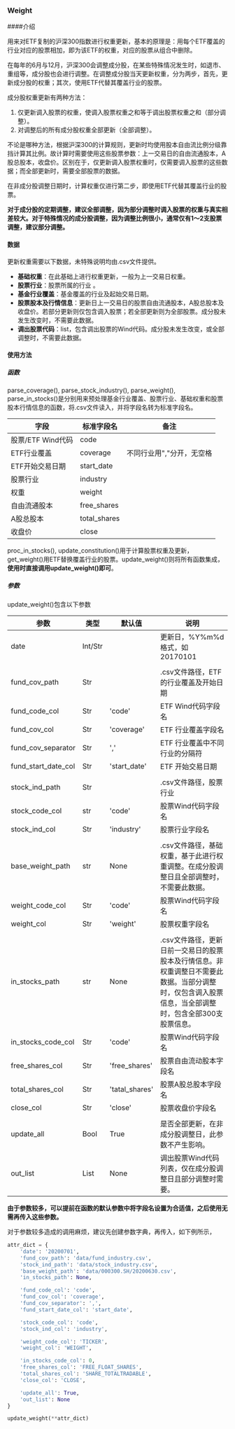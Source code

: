 ### Weight

####介绍

用来对ETF复制的沪深300指数进行权重更新，基本的原理是：用每个ETF覆盖的行业对应的股票相加，即为该ETF的权重，对应的股票从组合中删除。

在每年的6月与12月，沪深300会调整成分股，在某些特殊情况发生时，如退市、重组等，成分股也会进行调整。在调整成分股当天更新权重，分为两步，首先，更新成分股的权重；其次，使用ETF代替其覆盖行业的股票。

成分股权重更新有两种方法：

1. 仅更新调入股票的权重，使调入股票权重之和等于调出股票权重之和（部分调整）。
2. 对调整后的所有成分股权重全部更新（全部调整）。

不论是哪种方法，根据沪深300的计算规则，更新时均使用股本自由流比例分级靠挡计算其比例。故计算时需要使用这些股票参数：上一交易日的自由流通股本，A股总股本，收盘价。区别在于，仅更新调入股票权重时，仅需要调入股票的这些数据；而全部更新时，需要全部股票的数据。

在非成分股调整日期时，计算权重仅进行第二步，即使用ETF代替其覆盖行业的股票。

**对于成分股的定期调整，建议全部调整，因为部分调整时调入股票的权重与真实相差较大。对于特殊情况的成分股调整，因为调整比例很小，通常仅有1～2支股票调整，建议部分调整。**



#### 数据

更新权重需要以下数据，未特殊说明均由.csv文件提供。

* **基础权重**：在此基础上进行权重更新，一般为上一交易日权重。
* **股票行业**：股票所属的行业 。
* **基金行业覆盖**：基金覆盖的行业及起始交易日期。
* **股票股本及行情信息**：更新日上一交易日的股票自由流通股本，A股总股本及收盘价。若部分更新则仅包含调入股票；若全部更新则为全部股票。成分股未发生改变时，不需要此数据。
* **调出股票代码**：list，包含调出股票的Wind代码。成分股未发生改变，或全部调整时，不需要此数据。



#### 使用方法

##### 函数

$\text{parse_coverage(), parse_stock_industry(), parse_weight(), parse_in_stocks()}$是分别用来预处理基金行业覆盖、股票行业、基础权重和股票股本行情信息的函数，将.csv文件读入，并将字段名转为标准字段名。

| 字段              | 标准字段名   | 备注                      |
| ----------------- | ------------ | ------------------------- |
| 股票/ETF Wind代码 | code         |                           |
| ETF行业覆盖       | coverage     | 不同行业用","分开，无空格 |
| ETF开始交易日期   | start_date   |                           |
| 股票行业          | industry     |                           |
| 权重              | weight       |                           |
| 自由流通股本      | free_shares  |                           |
| A股总股本         | total_shares |                           |
| 收盘价            | close        |                           |

$\text{proc_in_stocks(), update_constitution()}$用于计算股票权重及更新，$\text{get_weight()}$用ETF替换覆盖行业的股票。$\text{update_weight()}$则将所有函数集成，**使用时直接调用$\text{update_weight()}$即可**。

##### 参数

$\text{update_weight()}$包含以下参数

| 参数                | 类型    | 默认值         | 说明                                                         |
| ------------------- | ------- | -------------- | ------------------------------------------------------------ |
| date                | Int/Str |                | 更新日，%Y%m%d格式，如20170101                               |
|                     |         |                |                                                              |
| fund_cov_path       | Str     |                | .csv文件路径，ETF的行业覆盖及开始日期                        |
| fund_code_col       | Str     | 'code'         | ETF Wind代码字段名                                           |
| fund_cov_col        | Str     | 'coverage'     | ETF 行业覆盖字段名                                           |
| fund_cov_separator  | Str     | ','            | ETF 行业覆盖中不同行业的分隔符                               |
| fund_start_date_col | Str     | 'start_date'   | ETF 开始交易日期                                             |
|                     |         |                |                                                              |
| stock_ind_path      | Str     |                | .csv文件路径，股票行业                                       |
| stock_code_col      | str     | 'code'         | 股票Wind代码字段名                                           |
| stock_ind_col       | Str     | 'industry'     | 股票行业字段名                                               |
|                     |         |                |                                                              |
| base_weight_path    | str     | None           | .csv文件路径，基础权重，基于此进行权重调整。在成分股调整日且全部调整时，不需要此数据。 |
| weight_code_col     | Str     | 'code'         | 股票Wind代码字段名                                           |
| weight_col          | Str     | 'weight'       | 股票权重字段名                                               |
|                     |         |                |                                                              |
| in_stocks_path      | str     | None           | .csv文件路径，更新日前一交易日的股票股本及行情信息。非权重调整日不需要此数据。当部分调整时，仅包含调入股票信息，当全部调整时，包含全部300支股票信息。 |
| in_stocks_code_col  | Str     | 'code'         | 股票Wind代码字段名                                           |
| free_shares_col     | Str     | 'free_shares'  | 股票自由流动股本字段名                                       |
| total_shares_col    | Str     | 'tatal_shares' | 股票A股总股本字段名                                          |
| close_col           | Str     | 'close'        | 股票收盘价字段名                                             |
|                     |         |                |                                                              |
| update_all          | Bool    | True           | 是否全部更新，在非成分股调整日，此参数不产生影响。           |
| out_list            | List    | None           | 调出股票Wind代码列表，仅在成分股调整日且部分调整时需要。     |

**由于参数较多，可以提前在函数的默认参数中将字段名设置为合适值，之后使用无需再传入这些参数。**

对于参数较多造成的调用麻烦，建议先创建参数字典，再传入，如下例所示，

```python
attr_dict = {
    'date': '20200701',
    'fund_cov_path': 'data/fund_industry.csv',
    'stock_ind_path': 'data/stock_industry.csv',
    'base_weight_path': 'data/000300.SH/20200630.csv',
    'in_stocks_path': None,

    'fund_code_col': 'code',
    'fund_cov_col': 'coverage',
    'fund_cov_separator': ',',
    'fund_start_date_col': 'start_date',

    'stock_code_col': 'code',
    'stock_ind_col': 'industry',

    'weight_code_col': 'TICKER',
    'weight_col': 'WEIGHT',

    'in_stocks_code_col': 0,
    'free_shares_col': 'FREE_FLOAT_SHARES',
    'total_shares_col': 'SHARE_TOTALTRADABLE',
    'close_col': 'CLOSE',

    'update_all': True,
    'out_list': None
}

update_weight(**attr_dict)
```


